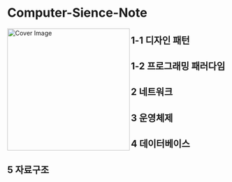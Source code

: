 # Computer-Sience-Note

<img src="https://prod-files-secure.s3.us-west-2.amazonaws.com/35f5d984-2d55-4f96-8830-4b6cb3d50a0b/8520c362-9414-485d-b924-a71dcc5a0acd/Untitled.png" width="280" title="Cover Image" align="left">

## 1-1 디자인 패턴

## 1-2 프로그래밍 패러다임

## 2 네트워크

## 3 운영체제 

## 4 데이터베이스

## 5 자료구조
